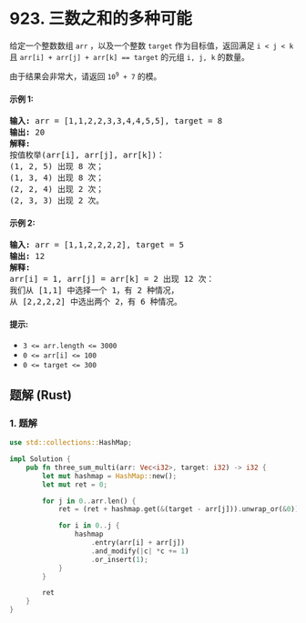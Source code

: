 # 923. 三数之和的多种可能
给定一个整数数组 `arr` ，以及一个整数 `target` 作为目标值，返回满足 `i < j < k` 且 `arr[i] + arr[j] + arr[k] == target` 的元组 `i, j, k` 的数量。

由于结果会非常大，请返回 <code>10<sup>9</sup> + 7</code> 的模。

#### 示例 1:
<pre>
<strong>输入:</strong> arr = [1,1,2,2,3,3,4,4,5,5], target = 8
<strong>输出:</strong> 20
<strong>解释:</strong>
按值枚举(arr[i], arr[j], arr[k])：
(1, 2, 5) 出现 8 次；
(1, 3, 4) 出现 8 次；
(2, 2, 4) 出现 2 次；
(2, 3, 3) 出现 2 次。
</pre>

#### 示例 2:
<pre>
<strong>输入:</strong> arr = [1,1,2,2,2,2], target = 5
<strong>输出:</strong> 12
<strong>解释:</strong>
arr[i] = 1, arr[j] = arr[k] = 2 出现 12 次：
我们从 [1,1] 中选择一个 1，有 2 种情况，
从 [2,2,2,2] 中选出两个 2，有 6 种情况。
</pre>

#### 提示:
* `3 <= arr.length <= 3000`
* `0 <= arr[i] <= 100`
* `0 <= target <= 300`

## 题解 (Rust)

### 1. 题解
```Rust
use std::collections::HashMap;

impl Solution {
    pub fn three_sum_multi(arr: Vec<i32>, target: i32) -> i32 {
        let mut hashmap = HashMap::new();
        let mut ret = 0;

        for j in 0..arr.len() {
            ret = (ret + hashmap.get(&(target - arr[j])).unwrap_or(&0)) % 1_000_000_007;

            for i in 0..j {
                hashmap
                    .entry(arr[i] + arr[j])
                    .and_modify(|c| *c += 1)
                    .or_insert(1);
            }
        }

        ret
    }
}
```
